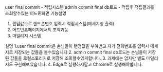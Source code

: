 user final commit - 적립시스템
admin commit final db로드 - 적립후 적립결과를 조회할수있는 어드민화면
기능설명
1. 랜덤값으로 핸드폰번호 입력시 적립시스템(메세지창 출력)
2. 어드민홈페이지에서의 조회기능
3. 마일리지 시스템

설명
1.user final commit은 손님들이 랜덤값을 부여받고 자기 전화번호를 입력시 메세지로 저장되는 값들을 볼수있습니다
2. admin commit final db로드는 손님들이 저장된 값들을 로컬스토리지로 저장해 조회할수있게합니다.
3. 과제에는 없지만 별도 마일리지도 구현해보았습니다.
4. Edge로 실행하지말고 Chrome로 실행해야합니다.

